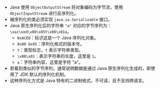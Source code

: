 - Java 使用 `ObjectOutputStream` 将对象编码为字节流，使用 `ObjectInputStream` 进行反序列化。
- 被序列化的类必须实现 `java.io.Serializable` 接口。
- Java 原生序列化后的字符串 `"a"` 对应的字节序列为：`\xac\xed\x00\x05t\x00\x01a`。
	- `0xACED`：标识这是一个 Java 序列化对象。
	- `0x00 0x05`：序列化格式的版本号。
	- `t`：类型标志，`t` 表示字符串类型。
	- `\x00\x01`：表示字符串的长度，这里是 `1`。
	- `a`：字符串内容，这里是字符 "a"。
- 若看到类似的字节序列，通常说明数据是通过 Java 原生序列化生成的，即使用了 JDK 默认的序列化机制。
- 这种序列化方式是 Java 特有的二进制格式，不可读，且不支持跨语言。